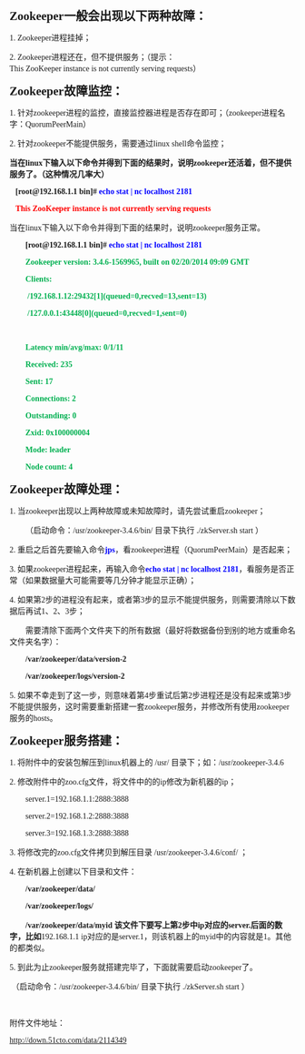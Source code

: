 <p><span style="font-family:'宋体';font-size:21px;font-weight:bold;">Zookeeper</span><span style="font-family:'宋体';font-size:21px;font-weight:bold;">一般会出现以下两种故障：</span><br></p>
<p><span style="font-family:'宋体';font-size:14px;">1.&nbsp;</span><span style="font-family:'宋体';font-size:14px;">Zookeeper<span style="font-family:'宋体';">进程挂掉；</span></span></p>
<p><span style="font-family:'宋体';font-size:14px;">2.&nbsp;</span><span style="font-family:'宋体';font-size:14px;">Zookeeper<span style="font-family:'宋体';">进程还在，但不提供服务；（提示：</span><span style="font-family:'Times New Roman';">This&nbsp;ZooKeeper&nbsp;instance&nbsp;is&nbsp;not&nbsp;currently&nbsp;serving&nbsp;requests</span><span style="font-family:'宋体';">）</span></span></p>
<p><span style="font-family:'宋体';font-weight:bold;font-size:21px;">Zookeeper<span style="font-family:'宋体';">故障监控：</span></span></p>
<p><span style="font-family:'宋体';font-size:14px;">1.&nbsp;</span><span style="font-family:'宋体';font-size:14px;">针对<span style="font-family:'Times New Roman';">zookeeper</span><span style="font-family:'宋体';">进程的监控，直接监控器进程是否存在即可；（</span><span style="font-family:'Times New Roman';">zookeeper</span><span style="font-family:'宋体';">进程名字：</span><span style="font-family:'Times New Roman';">QuorumPeerMain</span><span style="font-family:'宋体';">）</span></span></p>
<p><span style="font-family:'宋体';font-size:14px;">2.&nbsp;</span><span style="font-family:'宋体';font-size:14px;">针对<span style="font-family:'Times New Roman';">zookeeper</span><span style="font-family:'宋体';">不能提供服务，需要通过</span><span style="font-family:'Times New Roman';">linux&nbsp;shell</span><span style="font-family:'宋体';">命令监控；</span></span></p>
<p><span style="font-family:'宋体';font-weight:bold;font-size:14px;">当在<span style="font-family:'Times New Roman';">linux</span><span style="font-family:'宋体';">下输入以下命令并得到下面的结果时，说明</span><span style="font-family:'Times New Roman';">zookeeper</span><span style="font-family:'宋体';">还活着，但不提供服务了。（这种情况几率大）</span></span></p>
<p><span style="font-family:'宋体';font-weight:bold;font-size:14px;">&nbsp;&nbsp;&nbsp;[root@192.168.1.1&nbsp;bin]#&nbsp;</span><span style="font-family:'宋体';color:rgb(0,0,255);font-weight:bold;font-size:14px;">echo&nbsp;stat&nbsp;|&nbsp;nc&nbsp;localhost&nbsp;2181</span></p>
<p><span style="font-family:'宋体';font-weight:bold;font-size:14px;">&nbsp;&nbsp;&nbsp;</span><span style="font-family:'宋体';color:rgb(255,0,0);font-weight:bold;font-size:14px;">This&nbsp;ZooKeeper&nbsp;instance&nbsp;is&nbsp;not&nbsp;currently&nbsp;serving&nbsp;requests</span></p>
<p><span style="font-family:'宋体';font-size:14px;">当在<span style="font-family:'Times New Roman';">linux</span><span style="font-family:'宋体';">下输入以下命令并得到下面的结果时，说明</span><span style="font-family:'Times New Roman';">zookeeper</span><span style="font-family:'宋体';">服务正常。</span></span></p>
<p style="text-indent:28px;text-align:justify;"><span style="font-family:'宋体';font-weight:bold;font-size:14px;">[root@192.168.1.1&nbsp;bin]#&nbsp;</span><span style="font-family:'宋体';color:rgb(0,0,255);font-weight:bold;font-size:14px;">echo&nbsp;stat&nbsp;|&nbsp;nc&nbsp;localhost&nbsp;2181</span></p>
<p style="text-indent:28px;text-align:justify;"><span style="font-family:'宋体';color:rgb(0,176,80);font-weight:bold;font-size:14px;">Zookeeper&nbsp;version:&nbsp;3.4.6-1569965,&nbsp;built&nbsp;on&nbsp;02/20/2014&nbsp;09:09&nbsp;GMT</span></p>
<p style="text-indent:28px;text-align:justify;"><span style="font-family:'宋体';color:rgb(0,176,80);font-weight:bold;font-size:14px;">Clients:</span></p>
<p style="text-indent:28px;text-align:justify;"><span style="font-family:'宋体';color:rgb(0,176,80);font-weight:bold;font-size:14px;">&nbsp;/192.168.1.12:29432[1](queued=0,recved=13,sent=13)</span></p>
<p style="text-indent:28px;text-align:justify;"><span style="font-family:'宋体';color:rgb(0,176,80);font-weight:bold;font-size:14px;">&nbsp;/127.0.0.1:43448[0](queued=0,recved=1,sent=0)</span></p>
<p style="text-indent:28px;text-align:justify;"><span style="font-family:'宋体';color:rgb(0,176,80);font-weight:bold;font-size:14px;">&nbsp;</span></p>
<p style="text-indent:28px;text-align:justify;"><span style="font-family:'宋体';color:rgb(0,176,80);font-weight:bold;font-size:14px;">Latency&nbsp;min/avg/max:&nbsp;0/1/11</span></p>
<p style="text-indent:28px;text-align:justify;"><span style="font-family:'宋体';color:rgb(0,176,80);font-weight:bold;font-size:14px;">Received:&nbsp;235</span></p>
<p style="text-indent:28px;text-align:justify;"><span style="font-family:'宋体';color:rgb(0,176,80);font-weight:bold;font-size:14px;">Sent:&nbsp;17</span></p>
<p style="text-indent:28px;text-align:justify;"><span style="font-family:'宋体';color:rgb(0,176,80);font-weight:bold;font-size:14px;">Connections:&nbsp;2</span></p>
<p style="text-indent:28px;text-align:justify;"><span style="font-family:'宋体';color:rgb(0,176,80);font-weight:bold;font-size:14px;">Outstanding:&nbsp;0</span></p>
<p style="text-indent:28px;text-align:justify;"><span style="font-family:'宋体';color:rgb(0,176,80);font-weight:bold;font-size:14px;">Zxid:&nbsp;0x100000004</span></p>
<p style="text-indent:28px;text-align:justify;"><span style="font-family:'宋体';color:rgb(0,176,80);font-weight:bold;font-size:14px;">Mode:&nbsp;leader</span></p>
<p style="text-indent:28px;text-align:justify;"><span style="font-family:'宋体';color:rgb(0,176,80);font-weight:bold;font-size:14px;">Node&nbsp;count:&nbsp;4</span></p>
<p style="text-align:justify;"><span style="font-family:'宋体';font-weight:bold;font-size:21px;">Zookeeper<span style="font-family:'宋体';">故障处理：</span></span></p>
<p><span style="font-family:'宋体';font-size:14px;">1.&nbsp;</span><span style="font-family:'宋体';font-size:14px;">当<span style="font-family:'Times New Roman';">zookeeper</span><span style="font-family:'宋体';">出现以上两种故障或未知故障时，请先尝试重启</span><span style="font-family:'Times New Roman';">zookeeper</span><span style="font-family:'宋体';">；</span></span></p>
<p style="text-indent:28px;"><span style="font-family:'宋体';font-size:14px;">（启动命令：<span style="font-family:'Times New Roman';">/usr/zookeeper-3.4.6/bin/&nbsp;</span><span style="font-family:'宋体';">目录下执行&nbsp;</span><span style="font-family:'Times New Roman';">./zkServer.sh&nbsp;start&nbsp;</span><span style="font-family:'宋体';">）</span></span></p>
<p><span style="font-family:'宋体';font-size:14px;">2.&nbsp;</span><span style="font-family:'宋体';font-size:14px;">重启之后首先要输入命令</span><span style="font-family:'宋体';color:rgb(0,0,255);font-weight:bold;font-size:14px;">jps</span><span style="font-family:'宋体';font-size:14px;">，看<span style="font-family:'Times New Roman';">zookeeper</span><span style="font-family:'宋体';">进程（</span><span style="font-family:'Times New Roman';">QuorumPeerMain</span><span style="font-family:'宋体';">）是否起来；</span></span></p>
<p><span style="font-family:'宋体';font-size:14px;">3.&nbsp;</span><span style="font-family:'宋体';font-size:14px;">如果<span style="font-family:'Times New Roman';">zookeeper</span><span style="font-family:'宋体';">进程起来，再输入命令</span></span><span style="font-family:'宋体';color:rgb(0,0,255);font-weight:bold;font-size:14px;">echo&nbsp;stat&nbsp;|&nbsp;nc&nbsp;localhost&nbsp;2181</span><span style="font-family:'宋体';font-size:14px;">，看服务是否正常（如果数据量大可能需要等几分钟才能显示正确）；</span></p>
<p><span style="font-family:'宋体';font-size:14px;">4.&nbsp;</span><span style="font-family:'宋体';font-size:14px;">如果第<span style="font-family:'Times New Roman';">2</span><span style="font-family:'宋体';">步的进程没有起来，或者第</span><span style="font-family:'Times New Roman';">3</span><span style="font-family:'宋体';">步的显示不能提供服务，则需要清除以下数据后再试</span><span style="font-family:'Times New Roman';">1</span><span style="font-family:'宋体';">、</span><span style="font-family:'Times New Roman';">2</span><span style="font-family:'宋体';">、</span><span style="font-family:'Times New Roman';">3</span><span style="font-family:'宋体';">步；</span></span></p>
<p style="text-indent:28px;"><span style="font-family:'宋体';font-size:14px;">需要清除下面两个文件夹下的所有数据（最好将数据备份到别的地方或重命名文件夹名字）：</span></p>
<p style="text-indent:28px;"><span style="font-family:'宋体';font-weight:bold;font-size:14px;">/var/zookeeper/data/version-2</span></p>
<p style="text-indent:28px;"><span style="font-family:'宋体';font-weight:bold;font-size:14px;">/var/zookeeper/logs/version-2</span></p>
<p><span style="font-family:'宋体';font-size:14px;">5.&nbsp;</span><span style="font-family:'宋体';font-size:14px;">如果不幸走到了这一步，则意味着第<span style="font-family:'Times New Roman';">4</span><span style="font-family:'宋体';">步重试后第</span><span style="font-family:'Times New Roman';">2</span><span style="font-family:'宋体';">步进程还是没有起来或第</span><span style="font-family:'Times New Roman';">3</span><span style="font-family:'宋体';">步不能提供服务，这时需要重新搭建一套</span><span style="font-family:'Times New Roman';">zookeeper</span><span style="font-family:'宋体';">服务，并修改所有使用</span><span style="font-family:'Times New Roman';">zookeeper</span><span style="font-family:'宋体';">服务的</span><span style="font-family:'Times New Roman';">hosts</span><span style="font-family:'宋体';">。</span></span></p>
<p style="text-align:justify;"><span style="font-family:'宋体';font-weight:bold;font-size:21px;">Zookeeper<span style="font-family:'宋体';">服务搭建：</span></span></p>
<p><span style="font-family:'宋体';font-size:14px;">1.&nbsp;</span><span style="font-family:'宋体';font-size:14px;">将附件中的安装包解压到<span style="font-family:'Times New Roman';">linux</span><span style="font-family:'宋体';">机器上的&nbsp;</span><span style="font-family:'Times New Roman';">/usr/&nbsp;</span><span style="font-family:'宋体';">目录下；如：</span><span style="font-family:'Times New Roman';">/usr/zookeeper-3.4.6</span></span></p>
<p><span style="font-family:'宋体';font-size:14px;">2.&nbsp;</span><span style="font-family:'宋体';font-size:14px;">修改附件中的<span style="font-family:'Times New Roman';">zoo.cfg</span><span style="font-family:'宋体';">文件，将文件中的的</span><span style="font-family:'Times New Roman';">ip</span><span style="font-family:'宋体';">修改为新机器的</span><span style="font-family:'Times New Roman';">ip</span><span style="font-family:'宋体';">；</span></span></p>
<p style="text-indent:28px;"><span style="font-family:'宋体';font-size:14px;">server.1=192.168.1.1:2888:3888</span></p>
<p style="text-indent:28px;"><span style="font-family:'宋体';font-size:14px;">server.2=192.168.1.2:2888:3888</span></p>
<p style="text-indent:28px;"><span style="font-family:'宋体';font-size:14px;">server.3=192.168.1.3:2888:3888</span></p>
<p><span style="font-family:'宋体';font-size:14px;">3.&nbsp;</span><span style="font-family:'宋体';font-size:14px;">将修改完的<span style="font-family:'Times New Roman';">zoo.cfg</span><span style="font-family:'宋体';">文件拷贝到解压目录&nbsp;</span><span style="font-family:'Times New Roman';">/usr/zookeeper-3.4.6/conf/&nbsp;</span><span style="font-family:'宋体';">；</span></span></p>
<p><span style="font-family:'宋体';font-size:14px;">4.&nbsp;</span><span style="font-family:'宋体';font-size:14px;">在新机器上创建以下目录和文件：</span></p>
<p style="text-indent:28px;"><span style="font-family:'宋体';font-weight:bold;font-size:14px;">/var/zookeeper/data/</span></p>
<p style="text-indent:28px;"><span style="font-family:'宋体';font-weight:bold;font-size:14px;">/var/zookeeper/logs/</span></p>
<p style="text-indent:28px;"><span style="font-family:'宋体';font-weight:bold;font-size:14px;">/var/zookeeper/data/myid&nbsp;<span style="font-family:'宋体';">该文件下要写上第</span><span style="font-family:'Times New Roman';">2</span><span style="font-family:'宋体';">步中</span><span style="font-family:'Times New Roman';">ip</span><span style="font-family:'宋体';">对应的</span><span style="font-family:'Times New Roman';">server.</span><span style="font-family:'宋体';">后面的数字，比如</span></span><span style="font-family:'宋体';font-size:14px;">192.168.1.1 ip<span style="font-family:'宋体';">对应的是</span><span style="font-family:'Times New Roman';">server.1</span><span style="font-family:'宋体';">，则该机器上的</span><span style="font-family:'Times New Roman';">myid</span><span style="font-family:'宋体';">中的内容就是</span><span style="font-family:'Times New Roman';">1</span><span style="font-family:'宋体';">。其他的都类似。</span></span></p>
<p><span style="font-family:'宋体';font-size:14px;">5.&nbsp;</span><span style="font-family:'宋体';font-size:14px;">到此为止<span style="font-family:'Times New Roman';">zookeeper</span><span style="font-family:'宋体';">服务就搭建完毕了，下面就需要启动</span><span style="font-family:'Times New Roman';">zookeeper</span><span style="font-family:'宋体';">了。</span></span></p>
<p><span style="font-family:'宋体';font-size:14px;">&nbsp;（启动命令：<span style="font-family:'Times New Roman';">/usr/zookeeper-3.4.6/bin/&nbsp;</span><span style="font-family:'宋体';">目录下执行&nbsp;</span><span style="font-family:'Times New Roman';">./zkServer.sh&nbsp;start&nbsp;</span><span style="font-family:'宋体';">）</span></span></p>
<p><span style="font-family:'宋体';font-size:14px;"><span style="font-family:'宋体';"><br></span></span></p>
<p><span style="font-family:'宋体';font-size:14px;"><span style="font-family:'宋体';">附件文件地址：</span></span></p>
<p><span style="font-family:'宋体';font-size:14px;"><span style="font-family:'宋体';"><a href="http://down.51cto.com/data/2114349" target="_blank">http://down.51cto.com/data/2114349</a> </span></span></p>
<p><span style="font-family:'宋体';font-size:14px;"><br></span></p>

